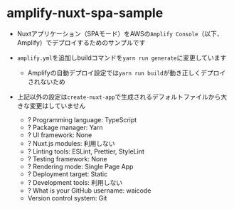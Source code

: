 # amplify-nuxt-spa-sample

* Nuxtアプリケーション（SPAモード）をAWSの`Amplify Console`（以下、Amplify）でデプロイするためのサンプルです

* `amplify.yml`を追加しbuildコマンドを`yarn run generate`に変更しています
  * Amplifyの自動デプロイ設定では`yarn run build`が動き正しくデプロイされないため

* 上記以外の設定は`create-nuxt-app`で生成されるデフォルトファイルから大きな変更はしていません
  * ? Programming language: TypeScript
  * ? Package manager: Yarn
  * ? UI framework: None
  * ? Nuxt.js modules: 利用しない
  * ? Linting tools: ESLint, Prettier, StyleLint
  * ? Testing framework: None
  * ? Rendering mode: Single Page App
  * ? Deployment target: Static
  * ? Development tools: 利用しない
  * ? What is your GitHub username: waicode
  * Version control system: Git
